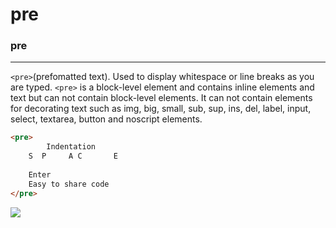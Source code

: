 # pre

### pre

<hr>

`<pre>`(prefomatted text). Used to display whitespace or line breaks as you are typed. `<pre>` is a block-level element and contains inline elements and text but can not contain block-level elements. It can not contain elements for decorating text such as img, big, small, sub, sup, ins, del, label, input, select, textarea, button and noscript elements.

```html
<pre>
        Indentation
    S  P     A C       E
    
    Enter
    Easy to share code
</pre>
```

<img src="https://i.postimg.cc/NfyPTqPQ/pre.png">
